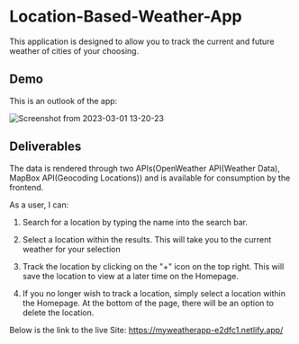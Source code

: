 # Location-Based-Weather-App

This application is designed to allow you to track the current and future weather of cities of your choosing.

## Demo

This is an outlook of the app:

![Screenshot from 2023-03-01 13-20-23](https://user-images.githubusercontent.com/110089177/222365537-37d16158-7ba5-4bbe-b03e-eb032b55f90b.png)

## Deliverables

The data is rendered through two APIs(OpenWeather API(Weather Data), MapBox API(Geocoding Locations)) and is available for consumption by the frontend.

As a user, I can:

1. Search for a location by typing the name into the search bar.
   
2. Select a location within the results. This will take you to the current weather for your selection

3. Track the location by clicking on the "+" icon on the top right. This will save the location to view at a later time on the Homepage.
   
4. If you no longer wish to track a location, simply select a location within the Homepage. At the bottom of the page, there will be an option to delete the location.

Below is the link to the live Site: https://myweatherapp-e2dfc1.netlify.app/

